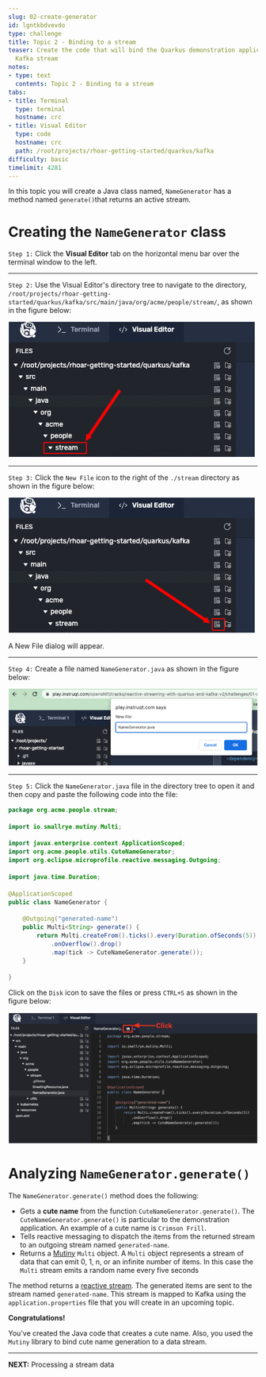 ```yaml
---
slug: 02-create-generator
id: lgntkbdvevdo
type: challenge
title: Topic 2 - Binding to a stream
teaser: Create the code that will bind the Quarkus demonstration application to a
  Kafka stream
notes:
- type: text
  contents: Topic 2 - Binding to a stream
tabs:
- title: Terminal
  type: terminal
  hostname: crc
- title: Visual Editor
  type: code
  hostname: crc
  path: /root/projects/rhoar-getting-started/quarkus/kafka
difficulty: basic
timelimit: 4281
---
```

In this topic you will create a Java class named, `NameGenerator` has a method named `generate()`that returns an active stream.

# Creating the `NameGenerator` class

`Step 1:` Click the **Visual Editor** tab on the horizontal menu bar over the terminal window to the left.

----

`Step 2:` Use the Visual Editor's directory tree to navigate to the directory, `/root/projects/rhoar-getting-started/quarkus/kafka/src/main/java/org/acme/people/stream/`, as shown in the figure below:

![Go To Directory](../assets/go-to-stream.png)

----

`Step 3:` Click the `New File` icon to the right of the `./stream` directory as shown in the figure below:

![New File](../assets/create-new-file.png)

A New File dialog will appear.

----

`Step 4:` Create a file named `NameGenerator.java` as shown in the figure below:

![Create NameGenerator](../assets/create-name-generator.png)

----

`Step 5:` Click the `NameGenerator.java` file in the directory tree to open it and then copy and paste the following code into the file:

```java
package org.acme.people.stream;

import io.smallrye.mutiny.Multi;

import javax.enterprise.context.ApplicationScoped;
import org.acme.people.utils.CuteNameGenerator;
import org.eclipse.microprofile.reactive.messaging.Outgoing;

import java.time.Duration;

@ApplicationScoped
public class NameGenerator {

    @Outgoing("generated-name")
    public Multi<String> generate() {
        return Multi.createFrom().ticks().every(Duration.ofSeconds(5))
            .onOverflow().drop()
            .map(tick -> CuteNameGenerator.generate());
    }

}
```

Click on the `Disk` icon to save the files or press `CTRL+S` as shown in the figure below:

![Save File](../assets/save-file.png)

# Analyzing `NameGenerator.generate()`

The `NameGenerator.generate()` method does the following:

* Gets a **cute name** from the function `CuteNameGenerator.generate()`. The `CuteNameGenerator.generate()` is particular to the demonstration application. An example of a cute name is `Crimson Frill`.
* Tells reactive messaging to dispatch the items from the returned stream to an outgoing stream named `generated-name`.
* Returns a [Mutiny](https://smallrye.io/smallrye-mutiny/) `Multi` object. A `Multi` object represents a stream of data that can emit 0, 1, n, or an infinite number of items. In this case the `Multi` stream emits a random name every five seconds

The method returns a [reactive stream](http://www.reactive-streams.org/). The generated items are sent to the stream named `generated-name`. This stream is mapped to Kafka using the `application.properties` file that you will create in an upcoming topic.

**Congratulations!**

You've created the Java code that creates a cute name. Also, you used the `Mutiny` library to bind cute name generation to a data stream.

----

**NEXT:** Processing a stream data